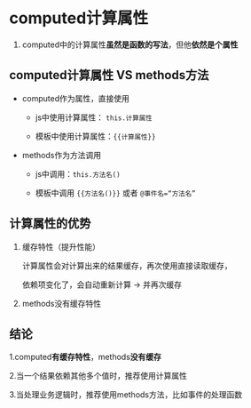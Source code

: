 # computed计算属性

1. computed中的计算属性**虽然是函数的写法**，但他**依然是个属性**



## computed计算属性 VS methods方法

* computed作为属性，直接使用

    - js中使用计算属性： `this.计算属性`

    - 模板中使用计算属性：`{{计算属性}}`

* methods作为方法调用

    - js中调用：`this.方法名()`

    - 模板中调用 `{{方法名()}}`  或者 `@事件名=“方法名”`



## 计算属性的优势

1. 缓存特性（提升性能）

    计算属性会对计算出来的结果缓存，再次使用直接读取缓存，

    依赖项变化了，会自动重新计算 → 并再次缓存

2. methods没有缓存特性



## 结论

1.computed**有缓存特性**，methods**没有缓存**

2.当一个结果依赖其他多个值时，推荐使用计算属性

3.当处理业务逻辑时，推荐使用methods方法，比如事件的处理函数








